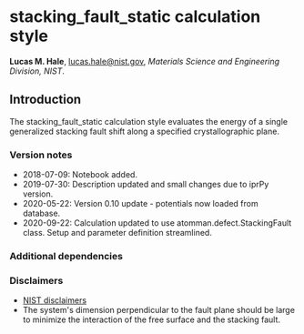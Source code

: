 # stacking_fault_static calculation style

**Lucas M. Hale**, [lucas.hale@nist.gov](mailto:lucas.hale@nist.gov?Subject=ipr-demo), *Materials Science and Engineering Division, NIST*.

## Introduction

The stacking_fault_static calculation style evaluates the energy of a single generalized stacking fault shift along a specified crystallographic plane.

### Version notes

- 2018-07-09: Notebook added.
- 2019-07-30: Description updated and small changes due to iprPy version.
- 2020-05-22: Version 0.10 update - potentials now loaded from database.
- 2020-09-22: Calculation updated to use atomman.defect.StackingFault class. Setup and parameter definition streamlined.

### Additional dependencies

### Disclaimers

- [NIST disclaimers](http://www.nist.gov/public_affairs/disclaimer.cfm)
- The system's dimension perpendicular to the fault plane should be large to minimize the interaction of the free surface and the stacking fault.
